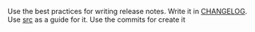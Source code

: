 Use the best practices for writing release notes. Write it in [CHANGELOG](CHANGELOG.md). Use [src](src/) as a guide for it. Use the commits for create it